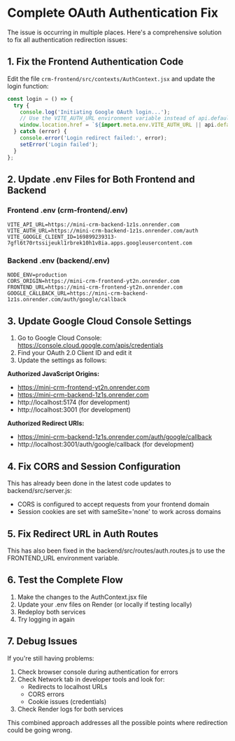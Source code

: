 # Complete OAuth Authentication Fix

The issue is occurring in multiple places. Here's a comprehensive solution to fix all authentication redirection issues:

## 1. Fix the Frontend Authentication Code

Edit the file `crm-frontend/src/contexts/AuthContext.jsx` and update the login function:

```javascript
const login = () => {
  try {
    console.log('Initiating Google OAuth login...');
    // Use the VITE_AUTH_URL environment variable instead of api.defaults.baseURL
    window.location.href = `${import.meta.env.VITE_AUTH_URL || api.defaults.baseURL}/google`;
  } catch (error) {
    console.error('Login redirect failed:', error);
    setError('Login failed');
  }
};
```

## 2. Update .env Files for Both Frontend and Backend

### Frontend .env (crm-frontend/.env)
```
VITE_API_URL=https://mini-crm-backend-1z1s.onrender.com
VITE_AUTH_URL=https://mini-crm-backend-1z1s.onrender.com/auth
VITE_GOOGLE_CLIENT_ID=169899239313-7gfl6t70rtssijeukl1rbrek10h1v8ia.apps.googleusercontent.com
```

### Backend .env (backend/.env)
```
NODE_ENV=production
CORS_ORIGIN=https://mini-crm-frontend-yt2n.onrender.com
FRONTEND_URL=https://mini-crm-frontend-yt2n.onrender.com
GOOGLE_CALLBACK_URL=https://mini-crm-backend-1z1s.onrender.com/auth/google/callback
```

## 3. Update Google Cloud Console Settings

1. Go to Google Cloud Console: https://console.cloud.google.com/apis/credentials
2. Find your OAuth 2.0 Client ID and edit it
3. Update the settings as follows:

**Authorized JavaScript Origins:**
- https://mini-crm-frontend-yt2n.onrender.com
- https://mini-crm-backend-1z1s.onrender.com
- http://localhost:5174 (for development)
- http://localhost:3001 (for development)

**Authorized Redirect URIs:**
- https://mini-crm-backend-1z1s.onrender.com/auth/google/callback
- http://localhost:3001/auth/google/callback (for development)

## 4. Fix CORS and Session Configuration

This has already been done in the latest code updates to backend/src/server.js:
- CORS is configured to accept requests from your frontend domain
- Session cookies are set with sameSite='none' to work across domains

## 5. Fix Redirect URL in Auth Routes

This has also been fixed in the backend/src/routes/auth.routes.js to use the FRONTEND_URL environment variable.

## 6. Test the Complete Flow

1. Make the changes to the AuthContext.jsx file
2. Update your .env files on Render (or locally if testing locally)
3. Redeploy both services
4. Try logging in again

## 7. Debug Issues

If you're still having problems:

1. Check browser console during authentication for errors
2. Check Network tab in developer tools and look for:
   - Redirects to localhost URLs
   - CORS errors
   - Cookie issues (credentials)
3. Check Render logs for both services

This combined approach addresses all the possible points where redirection could be going wrong. 